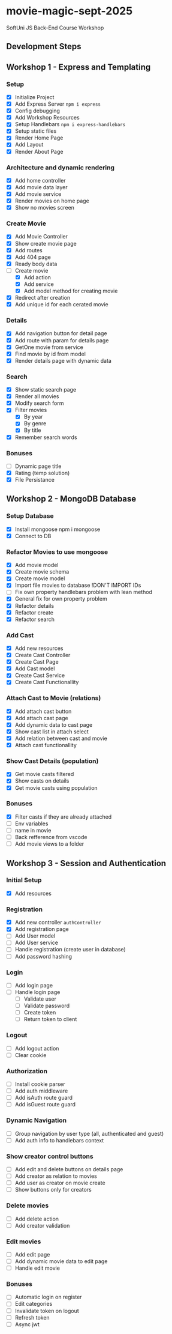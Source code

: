 # movie-magic-sept-2025

SoftUni JS Back-End Course Workshop

## Development Steps

## Workshop 1 - Express and Templating

### Setup

-   [x] Initialize Project
-   [x] Add Express Server `npm i express`
-   [x] Config debugging
-   [x] Add Workshop Resources
-   [x] Setup Handlebars `npm i express-handlebars`
-   [x] Setup static files
-   [x] Render Home Page
-   [x] Add Layout
-   [x] Render About Page

### Architecture and dynamic rendering

-   [x] Add home controller
-   [x] Add movie data layer
-   [x] Add movie service
-   [x] Render movies on home page
-   [x] Show no movies screen

### Create Movie

-   [x] Add Movie Controller
-   [x] Show create movie page
-   [x] Add routes
-   [x] Add 404 page
-   [x] Ready body data
-   [ ] Create movie
    -   [x] Add action
    -   [x] Add service
    -   [x] Add model method for creating movie
-   [x] Redirect after creation
-   [x] Add unique id for each cerated movie

### Details

-   [x] Add navigation button for detail page
-   [x] Add route with param for details page
-   [x] GetOne movie from service
-   [x] Find movie by id from model
-   [x] Render details page with dynamic data

### Search

-   [x] Show static search page
-   [x] Render all movies
-   [x] Modify search form
-   [x] Filter movies
    -   [x] By year
    -   [x] By genre
    -   [x] By title
-   [x] Remember search words

### Bonuses

-   [ ] Dynamic page title
-   [x] Rating (temp solution)
-   [x] File Persistance

## Workshop 2 - MongoDB Database

### Setup Database

-   [x] Install mongoose npm i mongoose
-   [x] Connect to DB

### Refactor Movies to use mongoose

-   [x] Add movie model
-   [x] Create movie schema
-   [x] Create movie model
-   [x] Import file movies to database !DON'T IMPORT IDs
-   [ ] Fix own property handlebars problem with lean method
-   [x] General fix for own property problem
-   [x] Refactor details
-   [x] Refactor create
-   [x] Refactor search

### Add Cast

-   [x] Add new resources
-   [x] Create Cast Controller
-   [x] Create Cast Page
-   [x] Add Cast model
-   [x] Create Cast Service
-   [x] Create Cast Functionallity

### Attach Cast to Movie (relations)

-   [x] Add attach cast button
-   [x] Add attach cast page
-   [x] Add dynamic data to cast page
-   [x] Show cast list in attach select
-   [x] Add relation between cast and movie
-   [x] Attach cast functionallity

### Show Cast Details (population)

-   [x] Get movie casts filtered
-   [x] Show casts on details
-   [x] Get movie casts using population

### Bonuses

-   [x] Filter casts if they are already attached
-   [ ] Env variables
-   [ ] name in movie
-   [ ] Back refference from vscode
-   [ ] Add movie views to a folder

## Workshop 3 - Session and Authentication

### Initial Setup

-   [x] Add resources

### Registration

-   [x] Add new controller `authController`
-   [x] Add registration page
-   [ ] Add User model
-   [ ] Add User service
-   [ ] Handle registration (create user in database)
-   [ ] Add password hashing

### Login

-   [ ] Add login page
-   [ ] Handle login page
    -   [ ] Validate user
    -   [ ] Validate password
    -   [ ] Create token
    -   [ ] Return token to client

### Logout

-   [ ] Add logout action
-   [ ] Clear cookie

### Authorization

-   [ ] Install cookie parser
-   [ ] Add auth middleware
-   [ ] Add isAuth route guard
-   [ ] Add isGuest route guard

### Dynamic Navigation

-   [ ] Group navigation by user type (all, authenticated and guest)
-   [ ] Add auth info to handlebars context

### Show creator control buttons

-   [ ] Add edit and delete buttons on details page
-   [ ] Add creator as relation to movies
-   [ ] Add user as creator on movie create
-   [ ] Show buttons only for creators

### Delete movies

-   [ ] Add delete action
-   [ ] Add creator validation

### Edit movies

-   [ ] Add edit page
-   [ ] Add dynamic movie data to edit page
-   [ ] Handle edit movie

### Bonuses

-   [ ] Automatic login on register
-   [ ] Edit categories
-   [ ] Invalidate token on logout
-   [ ] Refresh token
-   [ ] Async jwt
